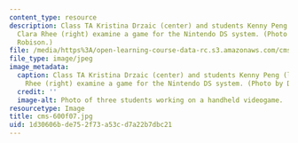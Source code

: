 ```yaml
---
content_type: resource
description: Class TA Kristina Drzaic (center) and students Kenny Peng (left) and
  Clara Rhee (right) examine a game for the Nintendo DS system. (Photo by Dr. Alice
  Robison.)
file: /media/https%3A/open-learning-course-data-rc.s3.amazonaws.com/cms-600-videogame-theory-and-analysis-fall-2007/1d30606bde752f73a53cd7a22b7dbc21_cms-600f07.jpg
file_type: image/jpeg
image_metadata:
  caption: Class TA Kristina Drzaic (center) and students Kenny Peng (left) and Clara
    Rhee (right) examine a game for the Nintendo DS system. (Photo by Dr. Alice Robison.)
  credit: ''
  image-alt: Photo of three students working on a handheld videogame.
resourcetype: Image
title: cms-600f07.jpg
uid: 1d30606b-de75-2f73-a53c-d7a22b7dbc21
---
```

